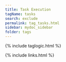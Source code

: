```yaml
---
title: Task Execution
tagName: tasks
search: exclude
permalink: tag_tasks.html
sidebar: mydoc_sidebar
folder: tags
---
```

{% include taglogic.html %}

{% include links.html %}
